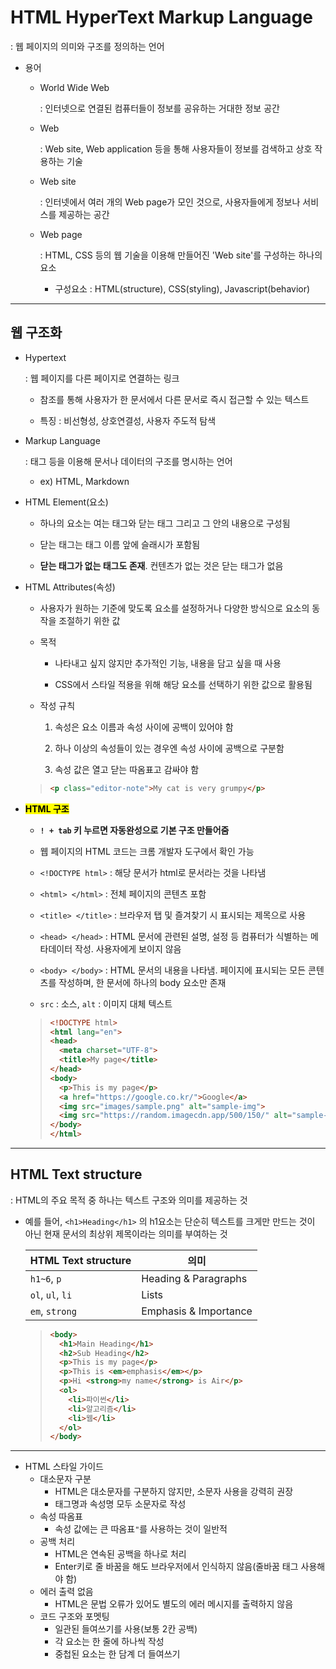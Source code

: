 # HTML HyperText Markup Language

: 웹 페이지의 의미와 구조를 정의하는 언어

- 용어
  
  - World Wide Web
    
    : 인터넷으로 연결된 컴퓨터들이 정보를 공유하는 거대한 정보 공간
  
  - Web
    
    : Web site, Web application 등을 통해 사용자들이 정보를 검색하고 상호 작용하는 기술
  
  - Web site
    
    : 인터넷에서 여러 개의 Web page가 모인 것으로, 사용자들에게 정보나 서비스를 제공하는 공간
  
  - Web page
    
    : HTML, CSS 등의 웹 기술을 이용해 만들어진 'Web site'를 구성하는 하나의 요소
    
    - 구성요소 : HTML(structure), CSS(styling), Javascript(behavior)

---

## 웹 구조화

- Hypertext
  
  : 웹 페이지를 다른 페이지로 연결하는 링크
  
  - 참조를 통해 사용자가 한 문서에서 다른 문서로 즉시 접근할 수 있는 텍스트
  
  - 특징 : 비선형성, 상호연결성, 사용자 주도적 탐색

- Markup Language
  
  : 태그 등을 이용해 문서나 데이터의 구조를 명시하는 언어
  
  - ex) HTML, Markdown

- HTML Element(요소)
  
  - 하나의 요소는 여는 태그와 닫는 태그 그리고 그 안의 내용으로 구성됨
  
  - 닫는 태그는 태그 이름 앞에 슬래시가 포함됨
  
  - **닫는 태그가 없는 태그도 존재**. 컨텐츠가 없는 것은 닫는 태그가 없음

- HTML Attributes(속성)
  
  - 사용자가 원하는 기준에 맞도록 요소를 설정하거나 다양한 방식으로 요소의 동작을 조절하기 위한 값
  
  - 목적
    
    - 나타내고 싶지 않지만 추가적인 기능, 내용을 담고 싶을 때 사용
    
    - CSS에서 스타일 적용을 위해 해당 요소를 선택하기 위한 값으로 활용됨
  
  - 작성 규칙
    
    1. 속성은 요소 이름과 속성 사이에 공백이 있어야 함
    
    2. 하나 이상의 속성들이 있는 경우엔 속성 사이에 공백으로 구분함
    
    3. 속성 값은 열고 닫는 따옴표고 감싸야 함
  
  > ```html
  > <p class="editor-note">My cat is very grumpy</p>
  > ```

- <mark>**HTML 구조**</mark>
  
  - **`! + tab` 키 누르면 자동완성으로 기본 구조 만들어줌**
  
  - 웹 페이지의 HTML 코드는 크롬 개발자 도구에서 확인 가능
  
  - `<!DOCTYPE html>` : 해당 문서가 html로 문서라는 것을 나타냄
  
  - `<html> </html>` : 전체 페이지의 콘텐츠 포함
  
  - `<title> </title>` : 브라우저 탭 및 즐겨찾기 시 표시되는 제목으로 사용
  
  - `<head> </head>` : HTML 문서에 관련된 설명, 설정 등 컴퓨터가 식별하는 메타데이터 작성. 사용자에게 보이지 않음
  
  - `<body> </body>` : HTML 문서의 내용을 나타냄. 페이지에 표시되는 모든 콘텐츠를 작성하며, 한 문서에 하나의 body 요소만 존재
  
  - `src` : 소스, `alt` : 이미지 대체 텍스트
  
  > ```html
  > <!DOCTYPE html>
  > <html lang="en">
  > <head>
  >   <meta charset="UTF-8">
  >   <title>My page</title>
  > </head>
  > <body>
  >   <p>This is my page</p>
  >   <a href="https://google.co.kr/">Google</a>
  >   <img src="images/sample.png" alt="sample-img">
  >   <img src="https://random.imagecdn.app/500/150/" alt="sample-img">
  > </body>
  > </html>
  > ```

---

## HTML Text structure

: HTML의 주요 목적 중 하나는 텍스트 구조와 의미를 제공하는 것

- 예를 들어, `<h1>Heading</h1>` 의 h1요소는 단순히 텍스트를 크게만 만드는 것이 아닌 현재 문서의 최상위 제목이라는 의미를 부여하는 것
  
  | HTML Text structure | 의미                    |
  | ------------------- | --------------------- |
  | `h1~6`, `p`         | Heading & Paragraphs  |
  | `ol`, `ul`, `li`    | Lists                 |
  | `em`, `strong`      | Emphasis & Importance |
  
  > ```html
  > <body>
  >   <h1>Main Heading</h1>
  >   <h2>Sub Heading</h2>
  >   <p>This is my page</p>
  >   <p>This is <em>emphasis</em></p>
  >   <p>Hi <strong>my name</strong> is Air</p>
  >   <ol>
  >     <li>파이썬</li>
  >     <li>알고리즘</li>
  >     <li>웹</li>
  >   </ol>
  > </body>
  > ```

---

- HTML 스타일 가이드
  - 대소문자 구분
    - HTML은 대소문자를 구분하지 않지만, 소문자 사용을 강력히 권장
    - 태그명과 속성명 모두 소문자로 작성
  - 속성 따옴표
    - 속성 값에는 큰 따옴표`"`를 사용하는 것이 일반적
  - 공백 처리
    - HTML은 연속된 공백을 하나로 처리
    - Enter키로 줄 바꿈을 해도 브라우저에서 인식하지 않음(줄바꿈 태그 사용해야 함)
  - 에러 출력 없음
    - HTML은 문법 오류가 있어도 별도의 에러 메시지를 출력하지 않음
  - 코드 구조와 포멧팅
    - 일관된 들여쓰기를 사용(보통 2칸 공백)
    - 각 요소는 한 줄에 하나씩 작성
    - 중첩된 요소는 한 담계 더 들여쓰기
